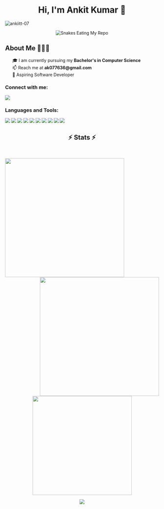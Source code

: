 <meta name="title" content="Ankit Kumar"> 
<meta name="description" content="Hi, I'm Ankit Kumar. 🎓 I am currently pursuing my Bachelor's in Computer Science 🌱 I’m currently learning DSA 📫 Reach me at ak077636@gmail.com"> 
<meta name="keyword" content="Ankit Kumar, Ankit, Kumar, Ankit Kumar Github, Github, Chitkara, Chitkara University Github"> 

<h1 align="center">Hi, I'm Ankit Kumar 👋 </h1> 
<p align="left"> 
    <img src="https://komarev.com/ghpvc/?username=ankiitt-07&label=Profile%20views&color=1c87ca&style=flat" alt="ankiitt-07" /> 
</p> 

<!-- Snakes Eating My Repos -->  
<div align="center">     
    <img src="https://raw.githubusercontent.com/tanyarajhans/Actions/8c98d54e553ad39cc96a021fe1f07e5905b6a387/github-contribution-grid-snake.svg" alt="Snakes Eating My Repo"> 
</div>    

<h2>About Me 🧑🏼‍💻</h2>     
<ul type="none">     
    <li>🎓 I am currently pursuing my <strong>Bachelor's in Computer Science</strong></li>     
    <li>📫 Reach me at <strong>ak077636@gmail.com</strong></li>     
    <li>🔭 Aspiring Software Developer</li> 
</ul>  

<h3 align="left">Connect with me:</h3>    
<p align="left">
    <a href="https://www.linkedin.com/in/ankit-kumar-0007ak/">
        <img src="https://img.shields.io/badge/LinkedIn-%230077B5.svg?logo=linkedin&logoColor=white" />
    </a>
</p>


<h3 align="left">Languages and Tools:</h3>  
<p align="left">
    <img src="https://img.shields.io/badge/c-%2300599C.svg?style=for-the-badge&logo=c&logoColor=white" />
    <img src="https://img.shields.io/badge/c++-%2300599C.svg?style=for-the-badge&logo=c%2B%2B&logoColor=white" />
    <img src="https://img.shields.io/badge/css3-%231572B6.svg?style=for-the-badge&logo=css3&logoColor=white" />
    <img src="https://img.shields.io/badge/html5-%23E34F26.svg?style=for-the-badge&logo=html5&logoColor=white" />
    <img src="https://img.shields.io/badge/java-%23ED8B00.svg?style=for-the-badge&logo=java&logoColor=white" />
    <img src="https://img.shields.io/badge/javascript-%23323330.svg?style=for-the-badge&logo=javascript&logoColor=%23F7DF1E" />
    <img src="https://img.shields.io/badge/mongodb-%2347A248.svg?style=for-the-badge&logo=mongodb&logoColor=white" />
    <img src="https://img.shields.io/badge/postman-%23FF6C37.svg?style=for-the-badge&logo=postman&logoColor=white" />
    <img src="https://img.shields.io/badge/react-%23000000.svg?style=for-the-badge&logo=react&logoColor=white" />
    <img src="https://img.shields.io/badge/mysql-%234479A1.svg?style=for-the-badge&logo=mysql&logoColor=white" />
</p>





<!-- STATUS  --> 
<h2 align="center">⚡ Stats ⚡</h2>  
<br>  
<p align="center">   
    <a href="https://github.com/ankiitt-07?tab=repositories">
        <img align="left" width="390" src="https://github-readme-streak-stats.herokuapp.com/?user=ankiitt-07&theme=tokyonight_duo"/>
    </a>   
    <a href="https://github.com/ankiitt-07?tab=repositories">
        <img align="right" width="390" src="https://github-readme-stats.vercel.app/api?username=ankiitt-07&theme=github_dark&show_icons=true" />
    </a>   
</p>

<p align="center" style="margin-top: 100px;">   
    <a href="https://github.com/ankiitt-07?tab=repositories">
        <img width="325" src="https://github-readme-stats.vercel.app/api/top-langs/?username=ankiitt-07&layout=compact&langs_count=10&theme=github_dark"/>
    </a>   
</p>
 

<!-- Github Cat Animation --> 
<div align="center">     
    <a href="https://github.com/ankiitt-07">       
        <img src="https://user-images.githubusercontent.com/19292210/199123129-b9c2437d-4e6d-4f1c-a7ea-d9a91babb41d.gif">     
    </a> 
</div>




